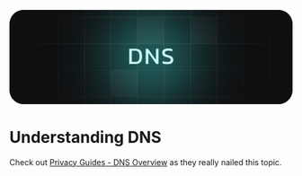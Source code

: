 ![Cover](../assets/DNS.png)

# Understanding DNS

Check out [Privacy Guides - DNS Overview](https://www.privacyguides.org/en/advanced/dns-overview) as they really nailed this topic.